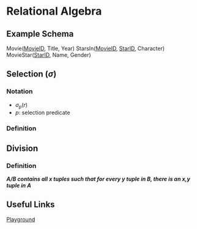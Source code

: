 # Relational Algebra
## Example Schema
Movie(<u>MovieID</u>, Title, Year)
StarsIn(<u>MovieID</u>, <u>StarID</u>, Character)
MovieStar(<u>StarID</u>, Name, Gender)

## Selection ($\sigma$)
### Notation
- $\sigma_p(r)$
- $p$: selection predicate
### Definition

## Division
### Definition
***A/B contains all x tuples such that for every y tuple in B, there is an x,y tuple in A***

## Useful Links
[Playground](https://dbis-uibk.github.io/relax/)
